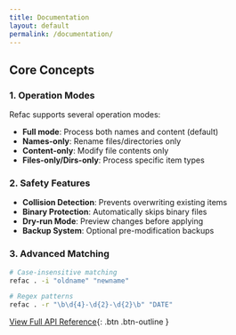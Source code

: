 ```yaml
---
title: Documentation
layout: default
permalink: /documentation/
---
```


## Core Concepts

### 1. Operation Modes

Refac supports several operation modes:

- **Full mode**: Process both names and content (default)
- **Names-only**: Rename files/directories only
- **Content-only**: Modify file contents only
- **Files-only/Dirs-only**: Process specific item types

### 2. Safety Features

- **Collision Detection**: Prevents overwriting existing items
- **Binary Protection**: Automatically skips binary files
- **Dry-run Mode**: Preview changes before applying
- **Backup System**: Optional pre-modification backups

### 3. Advanced Matching

```bash
# Case-insensitive matching
refac . -i "oldname" "newname"

# Regex patterns
refac . -r "\b\d{4}-\d{2}-\d{2}\b" "DATE"
```

[View Full API Reference](/usage){: .btn .btn-outline }
